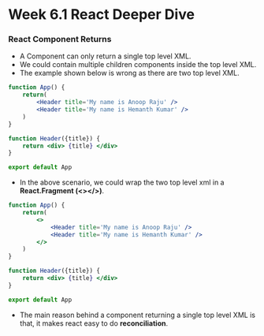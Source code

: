 # Week 6.1 React Deeper Dive

### React Component Returns
- A Component can only return a single top level XML.
- We could contain multiple children components inside the top level XML.
- The example shown below is wrong as there are two top level XML.
``` jsx
function App() {
    return(
        <Header title='My name is Anoop Raju' />
        <Header title='My name is Hemanth Kumar' />
    )
}

function Header({title}) {
    return <div> {title} </div>
}

export default App
```
- In the above scenario, we could wrap the two top level xml in a **React.Fragment (<></>)**.
``` jsx
function App() {
    return(
        <>
            <Header title='My name is Anoop Raju' />
            <Header title='My name is Hemanth Kumar' />
        </>
    )
}

function Header({title}) {
    return <div> {title} </div>
}

export default App
```
- The main reason behind a component returning a single top level XML is that, it makes react easy to do **reconciliation**.  
